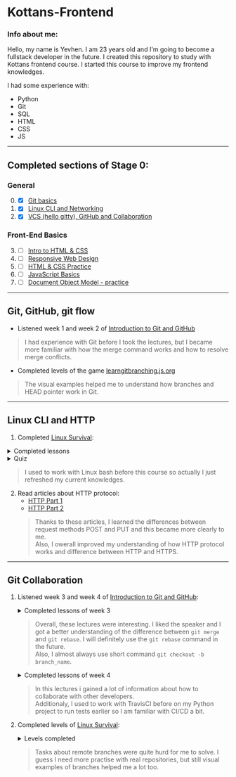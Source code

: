 # **Kottans-Frontend**

### Info about me:

Hello, my name is Yevhen. I am 23 years old and I'm going to become a fullstack developer in the future.
I created this repository to study with Kottans frontend course. I started this course to improve my frontend knowledges.

I had some experience with:
- Python
- Git
- SQL
- HTML
- CSS
- JS
---
## **Completed sections of Stage 0:**
### General
0. - [x] [Git basics](https://github.com/kottans/frontend/blob/2022_UA/tasks/git-intro.md)
1. - [x] [Linux CLI and Networking](https://github.com/kottans/frontend/blob/2022_UA/tasks/linux-cli-http.md)
2. - [x] [VCS (hello gitty), GitHub and Collaboration](https://github.com/kottans/frontend/blob/2022_UA/tasks/git-collaboration.md)

### Front-End Basics
3. - [ ] [Intro to HTML & CSS](https://github.com/kottans/frontend/blob/2022_UA/tasks/html-css-intro.md)
4. - [ ] [Responsive Web Design](https://github.com/kottans/frontend/blob/2022_UA/tasks/html-css-responsive.md)
5. - [ ] [HTML & CSS Practice](https://github.com/kottans/frontend/blob/2022_UA/tasks/html-css-popup.md)
6. - [ ] [JavaScript Basics](https://github.com/kottans/frontend/blob/2022_UA/tasks/js-basics.md)
7. - [ ] [Document Object Model - practice](https://github.com/kottans/frontend/blob/2022_UA/tasks/js-dom.md)
---

## **Git, GitHub, git flow**
- Listened week 1 and week 2 of [Introduction to Git and GitHub](https://www.coursera.org/learn/introduction-git-github)
> I had experience with Git before I took the lectures, but I became more familiar with how the merge command works and how to resolve merge conflicts.

- Completed levels of the game [learngitbranching.js.org](https://learngitbranching.js.org/)
> The visual examples helped me to understand how branches and HEAD pointer work in Git.
---

## Linux CLI and HTTP
1. Completed [Linux Survival](https://linuxsurvival.com/):
<details>
<summary>Completed lessons</summary>
  
![screenshot](/task_linux_cli/page_1.png)
  
![screenshot](/task_linux_cli/page_2.png)
  
![screenshot](/task_linux_cli/page_3.png)
  
![screenshot](/task_linux_cli/page_4.png)
  
![screenshot](/task_linux_cli/page_5.png)

![screenshot](/task_linux_cli/page_6.png)
  
![screenshot](/task_linux_cli/page_7.png)
  
![screenshot](/task_linux_cli/page_8.png)
  
![screenshot](/task_linux_cli/page_8_second.png)
  
![screenshot](/task_linux_cli/page_9.png)
  
![screenshot](/task_linux_cli/page_10.png)
  
![screenshot](/task_linux_cli/page_11.png)
  
![screenshot](/task_linux_cli/page_12.png)
  
![screenshot](/task_linux_cli/page_13.png)
</details>
<details>
<summary>Quiz</summary>

![screenshot](/task_linux_cli/quiz_1.png)
</details>

> I used to work with Linux bash before this course so actually I just refreshed my current knowledges.

2. Read articles about HTTP protocol:
    - [HTTP Part 1](https://code.tutsplus.com/uk/tutorials/http-the-protocol-every-web-developer-must-know-part-1--net-31177)
    - [HTTP Part 2](https://code.tutsplus.com/uk/tutorials/http-the-protocol-every-web-developer-must-know-part-2--net-31155)
    > Thanks to these articles, I learned the differences between request methods POST and PUT and this became more clearly to me.\
    > Also, I owerall improved my understanding of how HTTP protocol works and difference between HTTP and HTTPS.
---
## Git Collaboration
1. Listened week 3 and week 4 of [Introduction to Git and GitHub](https://www.coursera.org/learn/introduction-git-github):
    <details>
      <summary>Completed lessons of week 3</summary>
      <p float="left">
        <img src="/task_git_collaboration/listened_lectures/week_3_1.png" width="300" />
        <img src="/task_git_collaboration/listened_lectures/week_3_2.png" width="300" />  
        <img src="/task_git_collaboration/listened_lectures/week_3_3.png" width="300" />
      </p>
    </details>
    
      > Overall, these lectures were interesting. 
      > I liked the speaker and I got a better understanding of the difference between `git merge` and `git rebase`. 
      > I will definitely use the `git rebase` command in the future. <br />
      > Also, I almost always use short command `git checkout -b branch_name`.

    <details>
      <summary>Completed lessons of week 4</summary>
      <p float="left">
        <img src="/task_git_collaboration/listened_lectures/week_4_1.png" width="300" />
        <img src="/task_git_collaboration/listened_lectures/week_4_2.png" width="300" />  
        <img src="/task_git_collaboration/listened_lectures/week_4_3.png" width="300" />
      </p>
    </details>
    
      > In this lectures i gained a lot of information about how to collaborate with other developers.  
      > Additionaly, I used to work with TravisCI before on my Python project to run tests earlier so I am familiar with CI/CD a bit.

2. Completed levels of [Linux Survival](https://linuxsurvival.com/): 
    <details>
    <summary>Levels completed</summary>
  
    ![learngitbranching](/task_git_collaboration/gitbranching/complete_1.png)

    ![learngitbranching](/task_git_collaboration/gitbranching/complete_2.png)
    </details>
    
      > Tasks about remote branches were quite hurd for me to solve. I guess I need more practise with real repositories,
      > but still visual examples of branches helped me a lot too.
